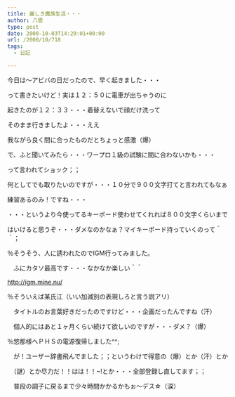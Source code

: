 ```yaml
---
title: 麗しき魔族生活・・・
author: 八雲
type: post
date: 2000-10-03T14:29:01+00:00
url: /2000/10/718
tags:
  - 日記

---
```

今日は～アビバの日だったので、早く起きました・・・
  
って書きたいけど！実は１２：５０に電車が出ちゃうのに
  
起きたのが１２：３３・・・着替えないで顔だけ洗って
  
そのまま行きましたよ・・・ええ
  
我ながら良く間に合ったものだとちょっと感激（爆）
  
で、ふと聞いてみたら・・・ワープロ１級の試験に間に合わないかも・・・
  
って言われてショック；；
  
何としてでも取りたいのですが・・・１０分で９００文字打てと言われてもなぁ
  
練習あるのみ！ですね・・・
  
・・・というより今使ってるキーボード使わせてくれれば８００文字くらいまで
  
はいけると思うぞ・・・ダメなのかなぁ？マイキーボード持っていくのって＾＾；

％そうそう、人に誘われたのでIGM行ってみました。
  
　ふにカタソ最高です・・・なかなか楽しい＾＾
  
http://igm.mine.nu/

％そういえば某氏江（いい加減別の表現しろと言う説アリ）
  
　タイトルのお言葉好きだったのですけど・・・企画だったんですね（汗）
  
　個人的にはあと１ヶ月くらい続けて欲しいのですが・・・ダメ？（爆）

％悠那様へＰＨＳの電源復帰しました^^;
  
　が！ユーザー辞書飛んでました；；というわけで得意の（爆）とか（汗）とか
  
　（謎）とか尽力だ！！はは！！~!とか・・・全部登録し直してます；；
  
　普段の調子に戻るまで少々時間かかるかもぉ～デス☆（涙）
